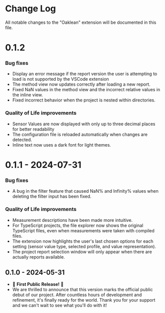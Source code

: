# Change Log

All notable changes to the "Oaklean" extension will be documented in this file.

# 0.1.2
### Bug fixes
- Display an error message if the report version the user is attempting to load is not supported by the VSCode extension
- The method view now updates correctly after loading a new report.
- Fixed NaN values in the method view and the incorrect relative values in the inline view.
- Fixed incorrect behavior when the project is nested within directories.
### Quality of Life improvements
- Sensor Values are now displayed with only up to three decimal places for better readability
- The configuration file is reloaded automatically when changes are detected.
- Inline text now uses a dark font for light themes.

# 0.1.1 - 2024-07-31
### Bug fixes
- A bug in the filter feature that caused NaN% and Infinity% values when deleting the filter input has been fixed.

### Quality of Life improvements
- Measurement descriptions have been made more intuitive.
- For TypeScript projects, the file explorer now shows the original TypeScript files, even when measurements were taken with compiled files.
- The extension now highlights the user's last chosen options for each setting (sensor value type, selected profile, and value representation).
- The project report selection window will only appear when there are actually reports available.

## 0.1.0 - 2024-05-31
- 🎉 **First Public Release!** 🚀
- We are thrilled to announce that this version marks the official public debut of our project. After countless hours of development and refinement, it's finally ready for the world. Thank you for your support and we can't wait to see what you'll do with it!